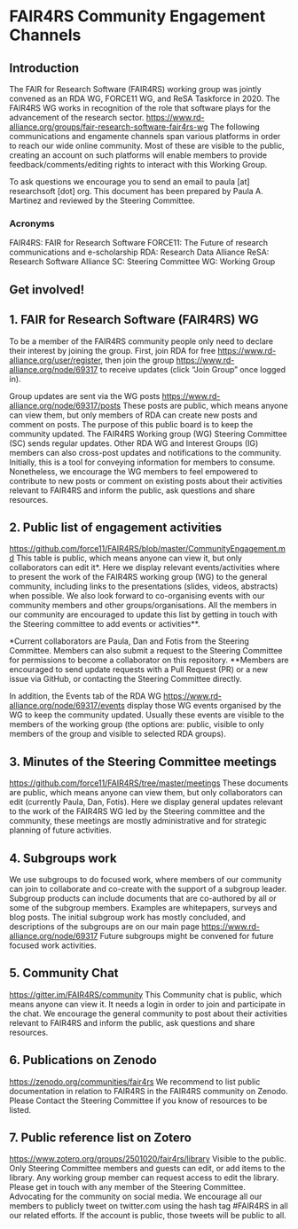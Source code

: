 # FAIR4RS Community Engagement Channels

## Introduction

The  FAIR for Research Software (FAIR4RS) working group was jointly convened as an RDA WG, FORCE11 WG, and ReSA Taskforce in 2020. The FAIR4RS WG works in recognition of the role that software plays for the advancement of the research sector. https://www.rd-alliance.org/groups/fair-research-software-fair4rs-wg
The following communications and engamente channels span various platforms in order to reach our wide online community. Most of these are visible to the public, creating an account on such platforms will enable members to provide feedback/comments/editing rights to interact with this Working Group.

To ask questions we encourage you to send an email to paula [at] researchsoft [dot] org.
This document has been prepared by Paula A. Martinez and reviewed by the Steering Committee. 

### Acronyms
FAIR4RS: FAIR for Research Software
FORCE11: The Future of research communications and e-scholarship
RDA: Research Data Alliance
ReSA: Research Software Alliance
SC: Steering Committee
WG: Working Group

## Get involved!

## 1. FAIR for Research Software (FAIR4RS) WG
To be a member of the FAIR4RS community people only need to declare their interest by joining the group. First, join RDA for free https://www.rd-alliance.org/user/register, then join the group https://www.rd-alliance.org/node/69317 to receive updates (click “Join Group” once logged in).

Group updates are sent via the WG posts https://www.rd-alliance.org/node/69317/posts 
These posts are public, which means anyone can view them, but only members of RDA can create new posts and comment on posts. The purpose of this public board is to keep the community updated. The FAIR4RS Working group (WG) Steering Committee (SC) sends regular updates. Other RDA WG and Interest Groups (IG) members can also cross-post updates and notifications to the community. Initially, this is a tool for conveying information for members to consume. Nonetheless, we encourage the WG members to feel empowered to contribute to new posts or comment on existing posts about their activities relevant to FAIR4RS and inform the public, ask questions and share resources. 

## 2. Public list of engagement activities
https://github.com/force11/FAIR4RS/blob/master/CommunityEngagement.md
This table is public, which means anyone can view it, but only collaborators can edit it*. Here we display relevant events/activities where to present the work of the FAIR4RS working group (WG) to the general community, including links to the presentations (slides, videos, abstracts) when possible. We also look forward to co-organising events with our community members and other groups/organisations. All the members in our community are encouraged to update this list by getting in touch with the Steering committee to add events or activities**.

*Current collaborators are Paula, Dan and Fotis from the Steering Committee. Members can also submit a request to the Steering Committee for permissions to become a collaborator on this repository.
**Members are encouraged to send update requests with a Pull Request (PR) or a new issue via GitHub, or contacting the Steering Committee directly. 

In addition, the Events tab of the RDA WG https://www.rd-alliance.org/node/69317/events
display those WG events organised by the WG to keep the community updated. Usually these events are visible to the members of the working group (the options are: public, visible to only members of the group and visible to selected RDA groups).

## 3. Minutes of the Steering Committee meetings
https://github.com/force11/FAIR4RS/tree/master/meetings
These documents are public, which means anyone can view them, but only collaborators can edit (currently Paula, Dan, Fotis). Here we display general updates relevant to the work of the FAIR4RS WG led by the Steering committee and the community, these meetings are mostly administrative and for strategic planning of future activities. 

## 4. Subgroups work
We use subgroups to do focused work, where members of our community can join to collaborate and co-create with the support of a subgroup leader. Subgroup products can include documents that are co-authored by all or some of the subgroup members. Examples are whitepapers, surveys and blog posts. The initial subgroup work has mostly concluded, and descriptions of the subgroups are on our main page https://www.rd-alliance.org/node/69317
Future subgroups might be convened for future focused work activities.

## 5. Community Chat 
https://gitter.im/FAIR4RS/community
This Community chat is public, which means anyone can view it. It needs a login in order to join and participate in the chat. We encourage the general community to post about their activities relevant to FAIR4RS and inform the public, ask questions and share resources.  

## 6. Publications on Zenodo
https://zenodo.org/communities/fair4rs We recommend to list public documentation in relation to FAIR4RS in the FAIR4RS community on Zenodo. Please Contact the Steering Committee if you know of resources to be listed. 

## 7. Public reference list on Zotero
https://www.zotero.org/groups/2501020/fair4rs/library Visible to the public. Only Steering Committee members and guests can edit, or add items to the library. Any working group member can request access to edit the library. Please get in touch with any member of the Steering Committee. 
Advocating for the community on social media.
We encourage all our members to publicly tweet on twitter.com using the hash tag #FAIR4RS in all our related efforts. If the account is public, those tweets will be public to all.  

